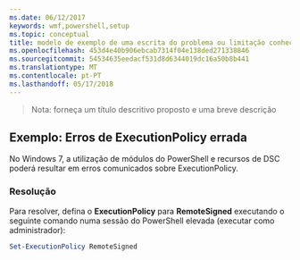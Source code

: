 ```yaml
---
ms.date: 06/12/2017
keywords: wmf,powershell,setup
ms.topic: conceptual
title: modelo de exemplo de uma escrita do problema ou limitação conhecida
ms.openlocfilehash: 453d4e40b906ebcab7314f04e138ded271338846
ms.sourcegitcommit: 54534635eedacf531d8d6344019dc16a50b8b441
ms.translationtype: MT
ms.contentlocale: pt-PT
ms.lasthandoff: 05/17/2018
---
```

>Nota: forneça um título descritivo proposto e uma breve descrição

## <a name="example-erroneous-executionpolicy-errors"></a>Exemplo: Erros de ExecutionPolicy errada ##
No Windows 7, a utilização de módulos do PowerShell e recursos de DSC poderá resultar em erros comunicados sobre ExecutionPolicy.

### <a name="resolution"></a>Resolução

Para resolver, defina o **ExecutionPolicy** para **RemoteSigned** executando o seguinte comando numa sessão do PowerShell elevada (executar como administrador):

```powershell
Set-ExecutionPolicy RemoteSigned
```
